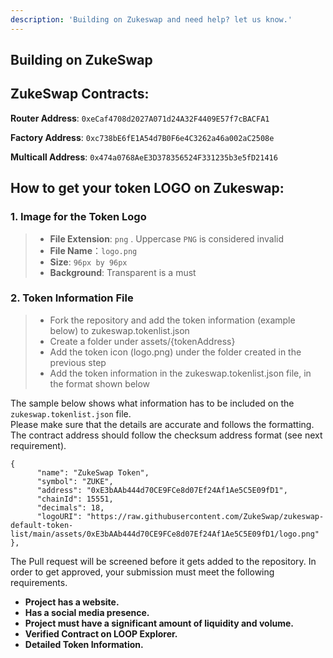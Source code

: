 ```yaml
---
description: 'Building on Zukeswap and need help? let us know.'
---
```


## Building on ZukeSwap

## **ZukeSwap Contracts:**

**Router Address**: `0xeCaf4708d2027A071d24A32F4409E57f7cBACFA1`

**Factory Address**: `0xc738bE6fE1A54d7B0F6e4C3262a46a002aC2508e`

**Multicall Address**: `0x474a0768AeE3D378356524F331235b3e5fD21416`

## How to get your token LOGO on Zukeswap:

### 1. Image for the Token Logo <a id="1-image-for-the-token-logo"></a>

> * **File Extension**: `png` . Uppercase `PNG` is considered invalid
> * **File Name**：`logo.png`
> * **Size**: `96px by 96px`
> * **Background**: Transparent is a must

### 2. Token Information File <a id="2-token-information-file"></a>

> * Fork the repository and add the token information (example below) to zukeswap.tokenlist.json
> * Create a folder under assets/{tokenAddress}
> * Add the token icon (logo.png) under the folder created in the previous step
> * Add the token information in the zukeswap.tokenlist.json file, in the format shown below

The sample below shows what information has to be included on the `zukeswap.tokenlist.json` file.  
Please make sure that the details are accurate and follows the formatting.  
The contract address should follow the checksum address format \(see next requirement\).

```
{
      "name": "ZukeSwap Token",
      "symbol": "ZUKE",
      "address": "0xE3bAAb444d70CE9FCe8d07Ef24Af1Ae5C5E09fD1",
      "chainId": 15551,
      "decimals": 18,
      "logoURI": "https://raw.githubusercontent.com/ZukeSwap/zukeswap-default-token-list/main/assets/0xE3bAAb444d70CE9FCe8d07Ef24Af1Ae5C5E09fD1/logo.png"
},

``` 

The Pull request will be screened before it gets added to the repository. In order to get approved, your submission must meet the following requirements.

* **Project has a website.**
* **Has a social media presence.**
* **Project must have a significant amount of liquidity and volume.**
* **Verified Contract on LOOP Explorer.**
* **Detailed Token Information.**
